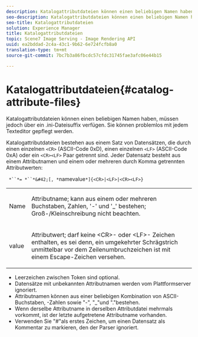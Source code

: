 ```yaml
---
description: Katalogattributdateien können einen beliebigen Namen haben, müssen jedoch über ein .ini-Dateisuffix verfügen. Sie können problemlos mit jedem Texteditor gepflegt werden.
seo-description: Katalogattributdateien können einen beliebigen Namen haben, müssen jedoch über ein .ini-Dateisuffix verfügen. Sie können problemlos mit jedem Texteditor gepflegt werden.
seo-title: Katalogattributdateien
solution: Experience Manager
title: Katalogattributdateien
topic: Scene7 Image Serving - Image Rendering API
uuid: ea2bddad-2c4a-43c1-9b62-6e724fcfb8a0
translation-type: tm+mt
source-git-commit: 7bc7b3a86fbcdc57cfdc31745fae3afc06e44b15

---
```



# Katalogattributdateien{#catalog-attribute-files}

Katalogattributdateien können einen beliebigen Namen haben, müssen jedoch über ein .ini-Dateisuffix verfügen. Sie können problemlos mit jedem Texteditor gepflegt werden.

Katalogattributdateien bestehen aus einem Satz von Datensätzen, die durch einen einzelnen `<CR>` (ASCII-Code 0xD), einen einzelnen `<LF>` (ASCII-Code 0xA) oder ein `<CR><LF>` Paar getrennt sind. Jeder Datensatz besteht aus einem Attributnamen und einem oder mehreren durch Komma getrennten Attributwerten:

` *``*= *``*&#42;[, *`namevalue`*]{<CR>|<LF>|<CR><LF>}`

<table id="simpletable_8454AD549FDA421BA1469CDA44132773"> 
 <tr class="strow"> 
  <td class="stentry"> <p> <span class="codeph"> <span class="varname"> Name </span></span> </p> </td> 
  <td class="stentry"> <p>Attributname; kann aus einem oder mehreren Buchstaben, Zahlen, '-' und '_' bestehen; Groß-/Kleinschreibung nicht beachten. </p> </td> 
 </tr> 
 <tr class="strow"> 
  <td class="stentry"> <p> <span class="codeph"> <span class="varname"> value </span></span> </p> </td> 
  <td class="stentry"> <p>Attributwert; darf keine <span class="codeph"> &lt;CR&gt;- </span>oder <span class="codeph"> &lt;LF&gt;- </span> Zeichen enthalten, es sei denn, ein umgekehrter Schrägstrich unmittelbar vor dem Zeilenumbruchzeichen ist mit einem Escape-Zeichen versehen. </p> </td> 
 </tr> 
</table>

* Leerzeichen zwischen Token sind optional.
* Datensätze mit unbekannten Attributnamen werden vom Plattformserver ignoriert.
* Attributnamen können aus einer beliebigen Kombination von ASCII-Buchstaben, -Zahlen sowie &quot;-&quot;, &quot;_&quot;und &quot;.&quot;bestehen.
* Wenn derselbe Attributname in derselben Attributdatei mehrmals vorkommt, ist der letzte aufgetretene Attributname vorhanden.
* Verwenden Sie &quot;#&quot;als erstes Zeichen, um einen Datensatz als Kommentar zu markieren, den der Parser ignoriert.

